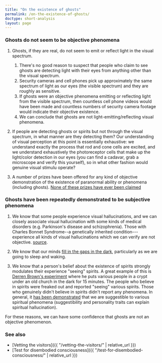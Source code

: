 ```yaml
---
title: "On the existence of ghosts"
permalink: /on-the-existence-of-ghosts/
doctype: short-analysis
layout: page
---
```


### Ghosts do not seem to be objective phenomena

1. Ghosts, if they are real, do not seem to emit or reflect light in the visual spectrum.

    1. There's no good reason to suspect that people who claim to see ghosts are detecting light with their eyes from anything other than the visual spectrum.
    2. Security cameras and cell phones pick up approximately the same spectrum of light as our eyes (the visible spectrum) and they are roughly as sensitive.
    3. If ghosts were an objective phenomena emitting or reflecting light from the visible spectrum, then countless cell phone videos would have been made and countless numbers of security camera footage would indicate their objective existence.
    4. We can conclude that ghosts are not light-emitting/reflecting visual phenomena.

2. If people are detecting ghosts or spirits but not through the visual spectrum, in what manner are they detecting them?  Our understanding of visual perception at this point is essentially exhaustive: we understand exactly the process that rod and cone cells are excited, and we understand exhaustively the photoreceptor cells that make up the light/color detection in our eyes (you can find a cadavar, grab a microscope and verify this yourself), so in what other fashion would genuine visual stimulu operate?

3. A number of prizes have been offered for any kind of objective demonstration of the existence of paranormal ability or phenomena (including ghosts).  [None of these prizes have ever been claimed](https://en.wikipedia.org/wiki/List_of_prizes_for_evidence_of_the_paranormal)

### Ghosts have been repeatedly demonstrated to be subjective phenomena

1. We know that some people experience visual hallucinations, and we can closely associate visual hallucination with some kinds of medical disorders (e.g. Parkinson's disease and schizophrenia).  Those with Charles Bonnet Syndrome--a genetically inherited condition---experience all kinds of visual hallucinations which we can verify are not objective. [source](https://www.reviewofoptometry.com/ce/an-overview-of-hallucinations).

2. We know that our minds [fill in the gaps in the dark](https://www.nosleeplessnights.com/hypnagogic-hallucinations/), particularly as we are going to sleep and waking.

3. We know that a person's belief about the existence of spirits strongly modulates their experience "seeing" spirits.  A great example of this is [Derren Brown's experiment](https://www.youtube.com/watch?v=ust-pJC-9j8) where he puts various people in a crypt under an old church in the dark for 15 minutes.  The people who believe in spirits were freaked out and reported "seeing" various spirits.  Those who genuinely didn't believe in spirits didn't report any phenomena.  In general, it [has been demonstrated](https://en.wikipedia.org/wiki/God_helmet#Replication_attempts_and_debate) that we are suggestible to various spiritual phenomena (suggestibility and personality traits can explain spiritual hallucination).

For these reasons, we can have some confidence that ghosts are not an objective phenomenon.

### See also

* [Vetting the visitors]({{ "/vetting-the-visitors/" | relative_url }})
* [Test for disembodied consciousness]({{ "/test-for-disembodied-consciousness/" | relative_url }})
